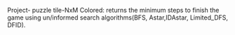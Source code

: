 Project- puzzle tile-NxM Colored:
returns the minimum steps to finish the game using un/informed search algorithms(BFS, Astar,IDAstar, Limited_DFS, DFID).
